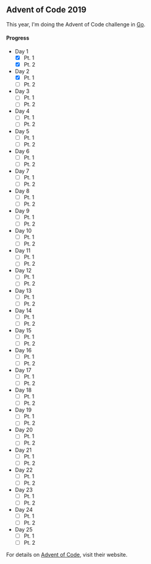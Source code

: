 ## Advent of Code 2019

This year, I'm doing the Advent of Code challenge in [Go](https://golang.org/).

#### Progress

- Day 1
  - [x] Pt. 1
  - [x] Pt. 2
- Day 2
  - [x] Pt. 1
  - [ ] Pt. 2
- Day 3
  - [ ] Pt. 1
  - [ ] Pt. 2
- Day 4
  - [ ] Pt. 1
  - [ ] Pt. 2
- Day 5
  - [ ] Pt. 1
  - [ ] Pt. 2
- Day 6
  - [ ] Pt. 1
  - [ ] Pt. 2
- Day 7
  - [ ] Pt. 1
  - [ ] Pt. 2
- Day 8
  - [ ] Pt. 1
  - [ ] Pt. 2
- Day 9
  - [ ] Pt. 1
  - [ ] Pt. 2
- Day 10
  - [ ] Pt. 1
  - [ ] Pt. 2
- Day 11
  - [ ] Pt. 1
  - [ ] Pt. 2
- Day 12
  - [ ] Pt. 1
  - [ ] Pt. 2
- Day 13
  - [ ] Pt. 1
  - [ ] Pt. 2
- Day 14
  - [ ] Pt. 1
  - [ ] Pt. 2
- Day 15
  - [ ] Pt. 1
  - [ ] Pt. 2
- Day 16
  - [ ] Pt. 1
  - [ ] Pt. 2
- Day 17
  - [ ] Pt. 1
  - [ ] Pt. 2
- Day 18
  - [ ] Pt. 1
  - [ ] Pt. 2
- Day 19
  - [ ] Pt. 1
  - [ ] Pt. 2
- Day 20
  - [ ] Pt. 1
  - [ ] Pt. 2
- Day 21
  - [ ] Pt. 1
  - [ ] Pt. 2
- Day 22
  - [ ] Pt. 1
  - [ ] Pt. 2
- Day 23
  - [ ] Pt. 1
  - [ ] Pt. 2
- Day 24
  - [ ] Pt. 1
  - [ ] Pt. 2
- Day 25
  - [ ] Pt. 1
  - [ ] Pt. 2

For details on [Advent of Code](https://adventofcode.com), visit their website.
